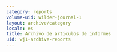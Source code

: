 ```yaml
---
category: reports
volume-uid: wilder-journal-1
layout: archive/category
locale: es
title: Archivo de articulos de informes
uid: wj1-archive-reports
---
```

